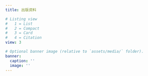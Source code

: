 ```yaml
---
title: 出版资料

# Listing view
#   1 = List
#   2 = Compact
#   3 = Card
#   4 = Citation
view: 3

# Optional banner image (relative to `assets/media/` folder).
banner:
  caption: ''
  image: ''
---
```


